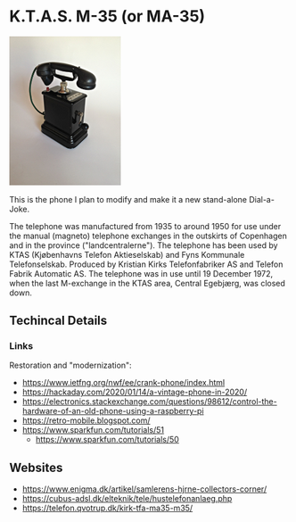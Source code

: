 # K.T.A.S. M-35 (or MA-35)

<img src="images/KTAS_M35.jpg" width="200" alt="K.T.A.S. M-35 photo">

This is the phone I plan to modify and make it a new stand-alone Dial-a-Joke.

The telephone was manufactured from 1935 to around 1950 for use under the manual (magneto) telephone exchanges in the outskirts of Copenhagen and in the province ("landcentralerne").
The telephone has been used by KTAS (Kjøbenhavns Telefon Aktieselskab) and Fyns Kommunale Telefonselskab. Produced by Kristian Kirks Telefonfabriker AS and Telefon Fabrik Automatic AS.
The telephone was in use until 19 December 1972, when the last M-exchange in the KTAS area, Central Egebjærg, was closed down.

## Techincal Details

### Links

Restoration and "modernization":

* https://www.ietfng.org/nwf/ee/crank-phone/index.html
* https://hackaday.com/2020/01/14/a-vintage-phone-in-2020/
* https://electronics.stackexchange.com/questions/98612/control-the-hardware-of-an-old-phone-using-a-raspberry-pi
* https://retro-mobile.blogspot.com/
* https://www.sparkfun.com/tutorials/51
  * https://www.sparkfun.com/tutorials/50



## Websites

* https://www.enigma.dk/artikel/samlerens-hjrne-collectors-corner/
* https://cubus-adsl.dk/elteknik/tele/hustelefonanlaeg.php
* https://telefon.qvotrup.dk/kirk-tfa-ma35-m35/